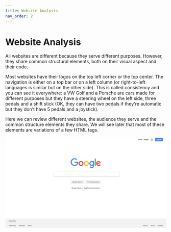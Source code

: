 ```yaml
---
title: Website Analysis
nav_order: 2
---
```


# Website Analysis

All websites are different because they serve different purposes. However, they share common structural elements,
both on their visual aspect and their code.

Most websites have their logos on the top left corner or the top center. The navigation is either on a top bar or on a
left column (or right-to-left languages is similar but on the other side). This is called consistency and you can see
it everywhere: a VW Golf and a Porsche are cars made for different purposes but they have a steering wheel on the left
side, three pedals and a shift stick (OK, they can have two pedals if they're automatic but they don't have 5 pedals and
a joystick).

Here we can review different websites, the audience they serve and the common structure elements they share. We will see
later that most of these elements are variations of a few HTML tags.




![Google homepage](google.jpg)
